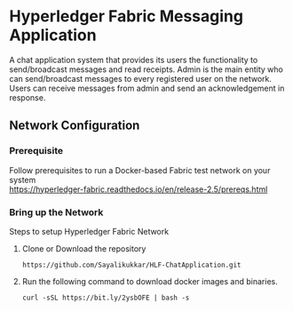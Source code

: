 # Hyperledger Fabric Messaging Application

A chat application system that provides its users the functionality to send/broadcast messages and read receipts. Admin is the main entity who can send/broadcast messages to every registered user on the network. Users can receive messages from admin and send an acknowledgement in response.

## Network Configuration

### Prerequisite

Follow prerequisites to run a Docker-based Fabric test network on your system<br/>
https://hyperledger-fabric.readthedocs.io/en/release-2.5/prereqs.html

###  Bring up the Network

Steps to setup Hyperledger Fabric Network 
1. Clone or Download the repository
   
       https://github.com/Sayalikukkar/HLF-ChatApplication.git
2. Run the following command to download docker images and binaries.

       curl -sSL https://bit.ly/2ysbOFE | bash -s 

       





